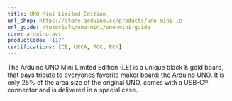 ```yaml
---
title: UNO Mini Limited Edition
url_shop: https://store.arduino.cc/products/uno-mini-le
url_guide: /tutorials/uno-mini/uno-mini-guide
core: arduino:avr
productCode: '117'
certifications: [CE, UKCA, FCC, RCM]
---
```


The Arduino UNO Mini Limited Edition (LE) is a unique black & gold board, that pays tribute to everyones favorite maker board: [the Arduino UNO](https://store-usa.arduino.cc/products/arduino-uno-rev3). It is only 25% of the area size of the original UNO, comes with a USB-C® connector and is delivered in a special case.